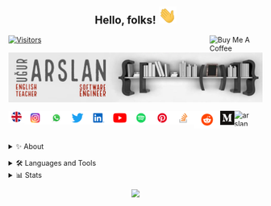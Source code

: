 <h2 align="center"> <b> Hello, folks! </b> <img src="https://github.com/arslanugur/arslanugur/blob/arslan/wave.gif" width="35px"> </h2>


<p align="left">
<a href="https://github.com/arslanugur/arslanugur">
    <img src="https://komarev.com/ghpvc/?username=arslanugur" alt="Visitors" />
</a>
</a>
<a href="https://www.buymeacoffee.com/arslanugur" target="_blank">
  <img align="right" src="https://cdn.buymeacoffee.com/buttons/v2/default-red.png" alt="Buy Me A Coffee" width="105" >
</a>
</p>

[![Header](https://github.com/arslanugur/arslanugur/blob/arslan/readme_header.png)](http://linkedin.com/in/-ugurarslan-)


<!-- LOGOS: https://www.logo.wine/ -->
<a href="https://github.com/arslanugur/projects/tree/master/English%20101">
  <img align="left" alt="Arslan Uğur | English" width="32px" src="https://github.com/arslanugur/arslanugur/blob/arslan/icons/English.svg" />
</a>
<a href="https://instagram.com/arslanuguur">
  <img align="left" alt="Arslan Uğur | Instagram" width="42px" src="https://github.com/arslanugur/arslanugur/blob/arslan/icons/Instagram-Logo.svg" />
</a>
<a href="https://chat.whatsapp.com/Bdek4AunrnCHzZrJOyyaUT">
  <img align="left" alt="Arslan Uğur | Whatsapp" width="42px" src="https://github.com/arslanugur/arslanugur/blob/arslan/icons/WhatsApp-Logo.svg" />
</a>
<a href="https://twitter.com/arslanuguur">
  <img align="left" alt="Arslan Uğur | Twitter" width="42px" src="https://github.com/arslanugur/arslanugur/blob/arslan/icons/Twitter-Logo.svg" />
</a>
<a href="https://www.linkedin.com/in/-ugurarslan-">
  <img align="left" alt="Arslan's LinkedIN" width="42px" src="https://github.com/arslanugur/arslanugur/blob/arslan/icons/LinkedIn-Logo.svg" />
</a>
<a href="https://www.youtube.com/channel/UChXfUMbl4e5aR0dY5zITLoQ">
  <img align="left" alt="Arslan's Spotify" width="42px" src="https://github.com/arslanugur/arslanugur/blob/arslan/icons/Youtube-Logo.svg" />
</a>
<a href="https://open.spotify.com/user/11139457861">
  <img align="left" alt="Arslan's Spotify" width="42px" src="https://github.com/arslanugur/arslanugur/blob/arslan/icons/Spotify-Logo.svg" />
</a>
<a href="https://tr.pinterest.com/arslanuguur/_saved/">
  <img align="left" alt="Arslan's Spotify" width="42px" src="https://github.com/arslanugur/arslanugur/blob/arslan/icons/Pinterest-Logo.svg" />
</a>
<a href="https://stackoverflow.com/users/10667473">
  <img align="left" alt="Arslan's StackOverFlow" width="42px" src="https://github.com/arslanugur/arslanugur/blob/arslan/icons/StackOverflow-Logo.svg" />
</a>
<a href="https://www.reddit.com/user/arslanugr/">
   <img align="left" alt="Arslan's Reddit" width="52px" src="https://github.com/arslanugur/arslanugur/blob/arslan/icons/Reddit-Logo.svg" />
</a>
<a href="https://medium.com/@arslanugur">
   <img align="left" alt="Arslan's Medium" width="28px" src="https://github.com/arslanugur/arslanugur/blob/arslan/icons/Medium-Logo.svg" />
</a>
<a href="https://dev.to/arslanugur" target="blank"><img align="left" src="https://cdn.jsdelivr.net/npm/simple-icons@3.0.1/icons/dev-dot-to.svg" alt="arslanugur" height="30" width="30" />
</a>
<br/>
</p>





<!--About-->
<br>
<p align="left">
<details>
 <summary> ✨ About </summary>

```yaml
name: Uğur Arslan
location: İstanbul, Turkey
occupation: ["English Teacher, Software Developer"]
education: ["English Literature", "Management Information Systems"]
```

</details> </p>

    
<!--Languages and Tools-->  
<details>
  <summary> 🛠️ Languages and Tools </summary>
  <br/>
  <p align="left"> 
      <a href="https://www.python.org" target="_blank"> <img src="https://raw.githubusercontent.com/devicons/devicon/master/icons/python/python-original.svg" alt="python" width="40" height="40"/> </a>
      <a href="https://www.cprogramming.com/" target="_blank"> <img src="https://raw.githubusercontent.com/devicons/devicon/master/icons/c/c-original.svg" alt="c" width="40" height="40"/> </a>
      <a href="https://www.w3schools.com/cpp/" target="_blank"> <img src="https://raw.githubusercontent.com/devicons/devicon/master/icons/cplusplus/cplusplus-original.svg" alt="cplusplus" width="40" height="40"/> </a>
      <a href="https://www.w3.org/html/" target="_blank"> <img src="https://raw.githubusercontent.com/devicons/devicon/master/icons/html5/html5-original-wordmark.svg" alt="html5" width="40" height="40"/> </a> 
      <a href="https://www.w3schools.com/css/" target="_blank"> <img src="https://raw.githubusercontent.com/devicons/devicon/master/icons/css3/css3-original-wordmark.svg" alt="css3" width="40" height="40"/> </a>
      <a href="https://developer.mozilla.org/en-US/docs/Web/JavaScript" target="_blank"> <img src="https://raw.githubusercontent.com/devicons/devicon/master/icons/javascript/javascript-original.svg" alt="javascript" width="40" height="40"/> </a>
      <a href="https://www.java.com" target="_blank"> <img src="https://raw.githubusercontent.com/devicons/devicon/master/icons/java/java-original.svg" alt="java" width="40" height="40"/> </a>
      <a href="https://developer.android.com" target="_blank"> <img src="https://raw.githubusercontent.com/devicons/devicon/master/icons/android/android-original-wordmark.svg" alt="android" width="40" height="40"/> </a>
      <a href="https://www.typescriptlang.org/" target="_blank"> <img src="https://raw.githubusercontent.com/devicons/devicon/master/icons/typescript/typescript-original.svg" alt="typescript" width="40" height="40"/> </a>
      <a href="https://angular.io" target="_blank"> <img src="https://angular.io/assets/images/logos/angular/angular.svg" alt="angular" width="40" height="40"/> </a>
      <a href="https://nodejs.org" target="_blank"> <img src="https://raw.githubusercontent.com/devicons/devicon/master/icons/nodejs/nodejs-original-wordmark.svg" alt="nodejs" width="40" height="40"/> </a>
      <a href="https://vuejs.org/" target="_blank"> <img src="https://raw.githubusercontent.com/devicons/devicon/master/icons/vuejs/vuejs-original-wordmark.svg" alt="vuejs" width="40" height="40"/> </a>
      <a href="https://reactjs.org/" target="_blank"> <img src="https://raw.githubusercontent.com/devicons/devicon/master/icons/react/react-original-wordmark.svg" alt="react" width="40" height="40"/> </a>
      <a href="https://www.linux.org/" target="_blank"> <img src="https://raw.githubusercontent.com/devicons/devicon/master/icons/linux/linux-original.svg" alt="linux" width="40" height="40"/> </a>
      <a href="https://cloud.google.com" target="_blank"> <img src="https://www.vectorlogo.zone/logos/google_cloud/google_cloud-icon.svg" alt="gcp" width="40" height="40"/> </a>
      <a href="https://aws.amazon.com" target="_blank"> <img src="https://raw.githubusercontent.com/devicons/devicon/master/icons/amazonwebservices/amazonwebservices-original-wordmark.svg" alt="aws" width="40" height="40"/> </a> 
      <a href="https://azure.microsoft.com/en-in/" target="_blank"> <img src="https://www.vectorlogo.zone/logos/microsoft_azure/microsoft_azure-icon.svg" alt="azure" width="40" height="40"/> </a>
      <a href="https://git-scm.com/" target="_blank"> <img src="https://www.vectorlogo.zone/logos/git-scm/git-scm-icon.svg" alt="git" width="40" height="40"/> </a> 
      <a href="https://www.gnu.org/software/bash/" target="_blank"> <img src="https://www.vectorlogo.zone/logos/gnu_bash/gnu_bash-icon.svg" alt="bash" width="40" height="40"/> </a>
      <a href="https://circleci.com" target="_blank"> <img src="https://www.vectorlogo.zone/logos/circleci/circleci-icon.svg" alt="circleci" width="40" height="40"/> </a> 
      <a href="https://cordova.apache.org/" target="_blank"> <img src="https://www.vectorlogo.zone/logos/apache_cordova/apache_cordova-icon.svg" alt="apachecordova" width="40" height="40"/> </a> 
      <a href="https://getbootstrap.com" target="_blank"> <img src="https://raw.githubusercontent.com/devicons/devicon/master/icons/bootstrap/bootstrap-plain-wordmark.svg" alt="bootstrap" width="40" height="40"/> </a>
      <a href="https://www.cypress.io" target="_blank"> <img src="https://raw.githubusercontent.com/simple-icons/simple-icons/6e46ec1fc23b60c8fd0d2f2ff46db82e16dbd75f/icons/cypress.svg" alt="cypress" width="40" height="40"/> </a> 
      <a href="https://www.docker.com/" target="_blank"> <img src="https://raw.githubusercontent.com/devicons/devicon/master/icons/docker/docker-original-wordmark.svg" alt="docker" width="40" height="40"/> </a>
      <a href="https://kubernetes.io" target="_blank"> <img src="https://www.vectorlogo.zone/logos/kubernetes/kubernetes-icon.svg" alt="kubernetes" width="40" height="40"/> </a>
      <a href="https://www.elastic.co" target="_blank"> <img src="https://www.vectorlogo.zone/logos/elastic/elastic-icon.svg" alt="elasticsearch" width="40" height="40"/> </a> 
      <a href="https://expressjs.com" target="_blank"> <img src="https://raw.githubusercontent.com/devicons/devicon/master/icons/express/express-original-wordmark.svg" alt="express" width="40" height="40"/> </a> 
      <a href="https://flask.palletsprojects.com/" target="_blank"> <img src="https://www.vectorlogo.zone/logos/pocoo_flask/pocoo_flask-icon.svg" alt="flask" width="40" height="40"/> </a> 
      <a href="https://grafana.com" target="_blank"> <img src="https://www.vectorlogo.zone/logos/grafana/grafana-icon.svg" alt="grafana" width="40" height="40"/> </a> 
      <a href="https://graphql.org" target="_blank"> <img src="https://www.vectorlogo.zone/logos/graphql/graphql-icon.svg" alt="graphql" width="40" height="40"/> </a> 
      <a href="https://heroku.com" target="_blank"> <img src="https://www.vectorlogo.zone/logos/heroku/heroku-icon.svg" alt="heroku" width="40" height="40"/> </a>
      <a href="https://gohugo.io/" target="_blank"> <img src="https://api.iconify.design/logos-hugo.svg" alt="hugo" width="40" height="40"/> </a> 
      <a href="https://jasmine.github.io/" target="_blank"> <img src="https://www.vectorlogo.zone/logos/jasmine/jasmine-icon.svg" alt="jasmine" width="40" height="40"/> </a> 
      <a href="https://jekyllrb.com/" target="_blank"> <img src="https://www.vectorlogo.zone/logos/jekyllrb/jekyllrb-icon.svg" alt="jekyll" width="40" height="40"/> </a> 
      <a href="https://www.jenkins.io" target="_blank"> <img src="https://www.vectorlogo.zone/logos/jenkins/jenkins-icon.svg" alt="jenkins" width="40" height="40"/> </a> 
      <a href="https://jestjs.io" target="_blank"> <img src="https://www.vectorlogo.zone/logos/jestjsio/jestjsio-icon.svg" alt="jest" width="40" height="40"/> </a> 
      <a href="https://karma-runner.github.io/latest/index.html" target="_blank"> <img src="https://raw.githubusercontent.com/detain/svg-logos/780f25886640cef088af994181646db2f6b1a3f8/svg/karma.svg" alt="karma" width="40" height="40"/> </a> 
      <a href="https://www.elastic.co/kibana" target="_blank"> <img src="https://www.vectorlogo.zone/logos/elasticco_kibana/elasticco_kibana-icon.svg" alt="kibana" width="40" height="40"/> </a> 
      <a href="https://mochajs.org" target="_blank"> <img src="https://www.vectorlogo.zone/logos/mochajs/mochajs-icon.svg" alt="mocha" width="40" height="40"/> </a> 
      <a href="https://www.mongodb.com/" target="_blank"> <img src="https://raw.githubusercontent.com/devicons/devicon/master/icons/mongodb/mongodb-original-wordmark.svg" alt="mongodb" width="40" height="40"/> </a> 
      <a href="https://www.microsoft.com/en-us/sql-server" target="_blank"> <img src="https://www.svgrepo.com/show/303229/microsoft-sql-server-logo.svg" alt="mssql" width="40" height="40"/> </a> 
      <a href="https://www.mysql.com/" target="_blank"> <img src="https://raw.githubusercontent.com/devicons/devicon/master/icons/mysql/mysql-original-wordmark.svg" alt="mysql" width="40" height="40"/> </a>
      <a href="https://redis.io" target="_blank"> <img src="https://raw.githubusercontent.com/devicons/devicon/master/icons/redis/redis-original-wordmark.svg" alt="redis" width="40" height="40"/> </a> 
      <a href="https://www.nginx.com" target="_blank"> <img src="https://raw.githubusercontent.com/devicons/devicon/master/icons/nginx/nginx-original.svg" alt="nginx" width="40" height="40"/> </a> 
      <a href="https://www.php.net" target="_blank"> <img src="https://raw.githubusercontent.com/devicons/devicon/master/icons/php/php-original.svg" alt="php" width="40" height="40"/> </a> 
      <a href="https://www.postgresql.org" target="_blank"> <img src="https://raw.githubusercontent.com/devicons/devicon/master/icons/postgresql/postgresql-original-wordmark.svg" alt="postgresql" width="40" height="40"/> </a>
      <a href="https://www.sqlite.org/" target="_blank"> <img src="https://www.vectorlogo.zone/logos/sqlite/sqlite-icon.svg" alt="sqlite" width="40" height="40"/> </a> 
      <a href="https://postman.com" target="_blank"> <img src="https://www.vectorlogo.zone/logos/getpostman/getpostman-icon.svg" alt="postman" width="40" height="40"/> </a> 
      <a href="https://github.com/puppeteer/puppeteer" target="_blank"> <img src="https://www.vectorlogo.zone/logos/pptrdev/pptrdev-official.svg" alt="puppeteer" width="40" height="40"/> </a>
      <a href="https://sass-lang.com" target="_blank"> <img src="https://raw.githubusercontent.com/devicons/devicon/master/icons/sass/sass-original.svg" alt="sass" width="40" height="40"/> </a> 
      <a href="https://www.selenium.dev" target="_blank"> <img src="https://raw.githubusercontent.com/detain/svg-logos/780f25886640cef088af994181646db2f6b1a3f8/svg/selenium-logo.svg" alt="selenium" width="40" height="40"/> </a> 
      <a href="https://travis-ci.org" target="_blank"> <img src="https://www.vectorlogo.zone/logos/travis-ci/travis-ci-icon.svg" alt="travisci" width="40" height="40"/> </a> 
 </p>
</details>




<!--Stats-->
<details>
  <summary> 📊 Stats </summary> 

<img align="left" width="45%" src="https://github-readme-stats.vercel.app/api?username=arslanugur&show_icons=true&theme=tokyonight" />
<img align="right" width="45%" src="https://github-readme-streak-stats.herokuapp.com/?user=arslanugur&theme=tokyonight" />
    
</details>


<!--
<h2>Latest Tweets</h2>
<p><a href="https://twitter.com/arslanuguur"><img src="https://github-readme-twitter.gazf.vercel.app/api?id=arslanuguur&amp;layout=wide" alt="github-readme-twitter"></a></p>
-->

<!--  <p align="center"> <img src="https://github-readme-stats.vercel.app/api?username=arslanugur&show_icons=true&theme=gotham" alt="arslanugur" />   -->
<!--  ![Top Langs](https://github-readme-stats.vercel.app/api/top-langs/?username=arslanugur&hide=TeX&layout=compact)  -->
<!-- https://wa.me/qr/F4CP7YCCPZCZB1 -->




<!--END_SECTION:waka-->
<p align="center">
  <img src="https://capsule-render.vercel.app/api?type=waving&color=gradient&height=70&section=footer"/>
</p>
  
